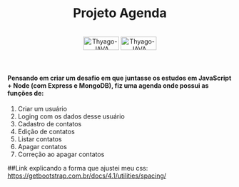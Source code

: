 <h1 align="center"> Projeto Agenda </h1>

<div style="display: inline_block" align="center"><br>
  <img align="center" alt="Thyago-JAVA" height="30" width="80" src="https://img.shields.io/badge/-JavaScript-yellow">
  <img align="center" alt="Thyago-JAVA" height="30" width="80"  src="https://img.shields.io/badge/-Node-brightgreen"/></div></br>  
</div></br>

#### Pensando em criar um desafio em que juntasse os estudos em JavaScript + Node (com Express e MongoDB), fiz uma agenda onde possui as funções de:
1. Criar um usuário
2. Loging com os dados desse usuário
3. Cadastro de contatos
4. Edição de contatos
5. Listar contatos 
6. Apagar contatos 
7. Correção ao apagar contatos

##Link explicando a forma que ajustei meu css: https://getbootstrap.com.br/docs/4.1/utilities/spacing/

